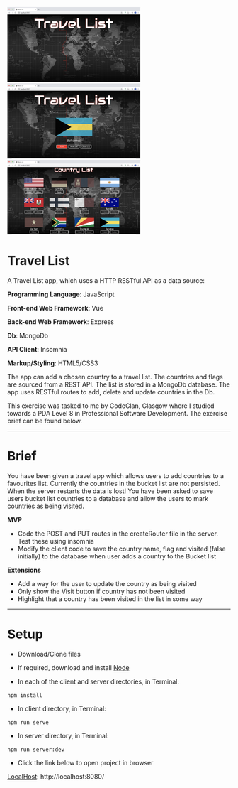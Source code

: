 <img src="https://github.com/CrugBarat/my_files/blob/master/Travel%20List/travel1.png" width="300"> <img src="https://github.com/CrugBarat/my_files/blob/master/Travel%20List/travel2.png" width="300"> <img src="https://github.com/CrugBarat/my_files/blob/master/Travel%20List/travel3.png" width="300">


# Travel List

A Travel List app, which uses a HTTP RESTful API as a data source:

**Programming Language**: JavaScript

**Front-end Web Framework**: Vue

**Back-end Web Framework**: Express

**Db**: MongoDb

**API Client**: Insomnia

**Markup/Styling**: HTML5/CSS3

The app can add a chosen country to a travel list. The countries and flags are sourced from a REST API. The list is stored in a MongoDb database. The app uses RESTful routes to add, delete and update countries in the Db.  

This exercise was tasked to me by CodeClan, Glasgow where I studied towards a PDA Level 8 in Professional Software Development. The exercise brief can be found below.

---

# Brief

You have been given a travel app which allows users to add countries to a favourites list. Currently the countries in the bucket list are not persisted. When the server restarts the data is lost! You have been asked to save users bucket list countries to a database and allow the users to mark countries as being visited.

**MVP**

- Code the POST and PUT routes in the createRouter file in the server. Test these using insomnia
- Modify the client code to save the country name, flag and visited (false initially) to the database when user adds a country to the Bucket list

**Extensions**

- Add a way for the user to update the country as being visited
- Only show the Visit button if country has not been visited
- Highlight that a country has been visited in the list in some way

---

# Setup

- Download/Clone files

- If required, download and install [Node](https://nodejs.org/en/)

- In each of the client and server directories, in Terminal:

```
npm install
```

- In client directory, in Terminal:

```
npm run serve
```

- In server directory, in Terminal:

```
npm run server:dev
```

- Click the link below to open project in browser

[LocalHost](http://localhost:8080/): http://localhost:8080/
